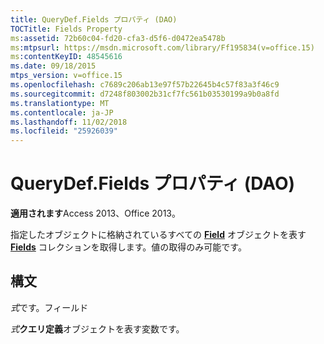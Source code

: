 ```yaml
---
title: QueryDef.Fields プロパティ (DAO)
TOCTitle: Fields Property
ms:assetid: 72b60c04-fd20-cfa3-d5f6-d0472ea5478b
ms:mtpsurl: https://msdn.microsoft.com/library/Ff195834(v=office.15)
ms:contentKeyID: 48545616
ms.date: 09/18/2015
mtps_version: v=office.15
ms.openlocfilehash: c7689c206ab13e97f57b22645b4c57f83a3f46c9
ms.sourcegitcommit: d7248f803002b31cf7fc561b03530199a9b0a8fd
ms.translationtype: MT
ms.contentlocale: ja-JP
ms.lasthandoff: 11/02/2018
ms.locfileid: "25926039"
---
```

# <a name="querydeffields-property-dao"></a>QueryDef.Fields プロパティ (DAO)


**適用されます**Access 2013、Office 2013。

指定したオブジェクトに格納されているすべての **[Field](fields-collection-dao.md)** オブジェクトを表す **[Fields](field-object-dao.md)** コレクションを取得します。値の取得のみ可能です。

## <a name="syntax"></a>構文

*式*です。フィールド

*式***クエリ定義**オブジェクトを表す変数です。

